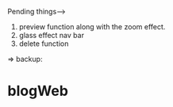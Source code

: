 Pending things-->
1. preview function along with the zoom effect.
2. glass effect nav bar
3. delete function


=> backup:

    

# blogWeb
